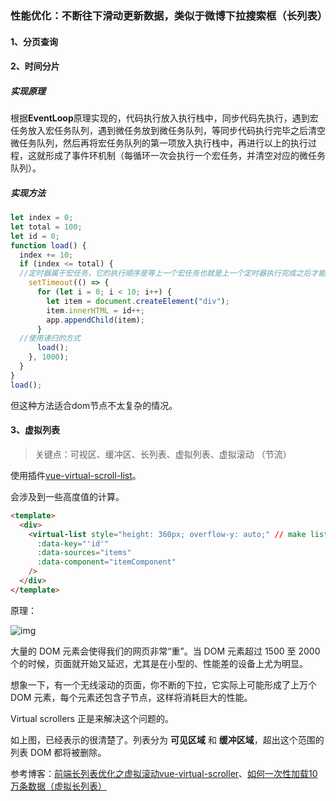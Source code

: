 ### 性能优化：不断往下滑动更新数据，类似于微博下拉搜索框（长列表）

#### 1、分页查询

#### 2、时间分片

##### 实现原理

根据**EventLoop**原理实现的，代码执行放入执行栈中，同步代码先执行，遇到宏任务放入宏任务队列，遇到微任务放到微任务队列，等同步代码执行完毕之后清空微任务队列，然后再将宏任务队列的第一项放入执行栈中，再进行以上的执行过程，这就形成了事件环机制（每循环一次会执行一个宏任务，并清空对应的微任务队列）。

##### 实现方法

```javascript
let index = 0;
let total = 100;
let id = 0;
function load() {
  index += 10;
  if (index <= total) {
  //定时器属于宏任务，它的执行顺序是等上一个宏任务也就是上一个定时器执行完成之后才能执行
    setTimeout(() => {
      for (let i = 0; i < 10; i++) {
        let item = document.createElement("div");
        item.innerHTML = id++;
        app.appendChild(item);
      }
  //使用递归的方式
      load();
    }, 1000);
  }
}
load();
```

但这种方法适合dom节点不太复杂的情况。

#### 3、虚拟列表

> 关键点：可视区、缓冲区、长列表、虚拟列表、虚拟滚动  （节流）

使用插件[vue-virtual-scroll-list](https://github.com/tangbc/vue-virtual-scroll-list)。

会涉及到一些高度值的计算。

```html
<template>
  <div>
    <virtual-list style="height: 360px; overflow-y: auto;" // make list scrollable
      :data-key="'id'"
      :data-sources="items"
      :data-component="itemComponent"
    />
  </div>
</template>
```

原理：

![img](https://pic1.zhimg.com/80/v2-61f003e87a9beb443272ca0b2746b6d0_1440w.jpg)



大量的 DOM 元素会使得我们的网页非常“重”。当 DOM 元素超过 1500 至 2000 个的时候，页面就开始又延迟，尤其是在小型的、性能差的设备上尤为明显。

想象一下，有一个无线滚动的页面，你不断的下拉，它实际上可能形成了上万个 DOM 元素，每个元素还包含子节点，这样将消耗巨大的性能。

Virtual scrollers 正是来解决这个问题的。

如上图，已经表示的很清楚了。列表分为 **可见区域** 和 **缓冲区域**，超出这个范围的列表 DOM 都将被删除。

参考博客：[前端长列表优化之虚拟滚动vue-virtual-scroller](https://juejin.cn/post/6965675310159233037)、[如何一次性加载10万条数据（虚拟长列表）](https://zhuanlan.zhihu.com/p/387907431)





